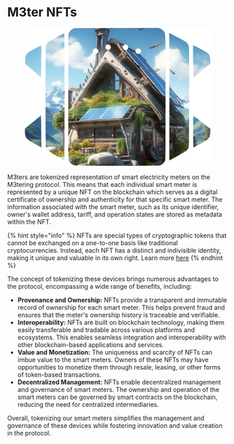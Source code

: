 # M3ter NFTs

<figure><img src="../.gitbook/assets/image10.png" alt=""><figcaption></figcaption></figure>

M3ters are tokenized representation of smart electricity meters on the M3tering protocol. This means that each individual smart meter is represented by a unique NFT on the blockchain which serves as a digital certificate of ownership and authenticity for that specific smart meter. The information associated with the smart meter, such as its unique identifier, owner's wallet address, tariff, and operation states are stored as metadata within the NFT.

{% hint style="info" %}
NFTs are special types of cryptographic tokens that cannot be exchanged on a one-to-one basis like traditional cryptocurrencies. Instead, each NFT has a distinct and indivisible identity, making it unique and valuable in its own right. Learn more [here](https://www.investopedia.com/non-fungible-tokens-nft-5115211)
{% endhint %}

The concept of tokenizing these devices brings numerous advantages to the protocol, encompassing a wide range of benefits, including:

* **Provenance and Ownership:** NFTs provide a transparent and immutable record of ownership for each smart meter. This helps prevent fraud and ensures that the meter's ownership history is traceable and verifiable.
* **Interoperability:** NFTs are built on blockchain technology, making them easily transferable and tradable across various platforms and ecosystems. This enables seamless integration and interoperability with other blockchain-based applications and services.
* **Value and Monetization:** The uniqueness and scarcity of NFTs can imbue value to the smart meters. Owners of these NFTs may have opportunities to monetize them through resale, leasing, or other forms of token-based transactions.
* **Decentralized Management:** NFTs enable decentralized management and governance of smart meters. The ownership and operation of the smart meters can be governed by smart contracts on the blockchain, reducing the need for centralized intermediaries.

Overall, tokenizing our smart meters simplifies the management and governance of these devices while fostering innovation and value creation in the protocol.
